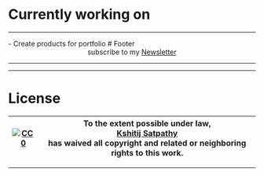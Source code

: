 # Currently working on

<hr>
- Create products for portfolio
# Footer

<div align=center> subscribe to my <a href=""> Newsletter </a> </div>

<Hr>
<Hr>

# License

| [![CC0](https://licensebuttons.net/p/zero/1.0/88x31.png)](https://creativecommons.org/publicdomain/zero/1.0/) | To the extent possible under law,<br> [Kshitij Satpathy](https://creaator-afk.github.io/) <br>has waived all copyright and related or neighboring rights to this work. |
| ------------------------------------------------------------------------------------------------------------- | ---------------------------------------------------------------------------------------------------------------------------------------------------------------------- |

<Hr>
